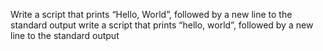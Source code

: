 Write a script that prints “Hello, World”, followed by a new line to the standard output
write a script that prints “hello, world”, followed by a new line to the standard output
